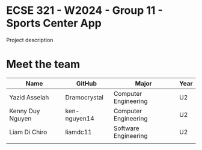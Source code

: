 # ECSE 321 - W2024 - Group 11 - Sports Center App

Project description


# Meet the team
| Name             | GitHub       | Major                | Year |
|------------------|--------------|----------------------|------|
| Yazid Asselah    | Dramocrystal | Computer Engineering | U2   |
| Kenny Duy Nguyen | ken-nguyen14 | Computer Engineering | U2   |
| Liam Di Chiro    | liamdc11     | Software Engineering | U2   |
|                  |              |                      |      |

